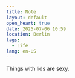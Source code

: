 ```yaml
---
title: Note
layout: default
open_heart: true
date: 2025-07-06 10:59
location: Berlin
tags: 
  - Life
lang: en-US
---
```


Things with lids are sexy.
